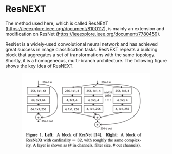 # ResNEXT
The method used here, which is called ResNEXT (https://ieeexplore.ieee.org/document/8100117), is mainly an extension and modification on ResNet (https://ieeexplore.ieee.org/document/7780459).

ResNet is a widely-used convolutional neural network and has achieved great success in image classification tasks. ResNEXT repeats a building block that aggregates a set of transformations with the same topology. Shortly, it is a homogeneous, multi-branch architecture. The following figure shows the key idea of ResNEXT.

<p align="center">
<img src="https://github.com/jianingstat/ResNEXT/blob/main/ResNEXT.jpg" width="400">
</p>

